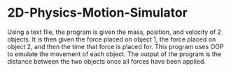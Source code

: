 # 2D-Physics-Motion-Simulator
Using a text file, the program is given the mass, position, and velocity of 2 objects. It is then given the force placed on object 1, the force placed on object 2, and then the time that force is placed for. This program uses OOP to emulate the movement of each object. 
The output of the program is the distance between the two objects once all forces have been applied.
